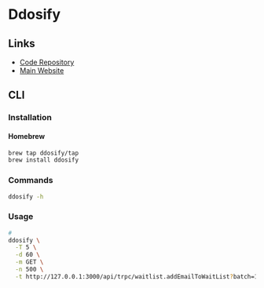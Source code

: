# Ddosify

## Links

- [Code Repository](https://github.com/ddosify/ddosify)
- [Main Website](https://ddosify.com)

## CLI

### Installation

#### Homebrew

```sh
brew tap ddosify/tap
brew install ddosify
```

### Commands

```sh
ddosify -h
```

### Usage

```sh
#
ddosify \
  -T 5 \
  -d 60 \
  -m GET \
  -n 500 \
  -t http://127.0.0.1:3000/api/trpc/waitlist.addEmailToWaitList?batch=1
```

<!--
ddosify -config ./config_examples/config.json
-->
